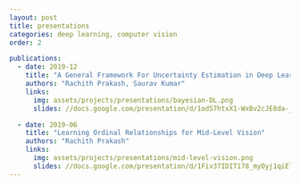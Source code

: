 ```yaml
---
layout: post
title: presentations
categories: deep learning, computer vision
order: 2

publications:
  - date: 2019-12
    title: "A General Framework For Uncertainty Estimation in Deep Learning"
    authors: "Rachith Prakash, Saurav Kumar"
    links:
      img: assets/projects/presentations/bayesian-DL.png
      slides: //docs.google.com/presentation/d/1od57htxX1-WxBv2cJE8da-_4egc1HbYsy3ToU6S25u8/edit?usp=sharing

  - date: 2019-06
    title: "Learning Ordinal Relationships for Mid-Level Vision"
    authors: "Rachith Prakash"
    links:
      img: assets/projects/presentations/mid-level-vision.png
      slides: //docs.google.com/presentation/d/1Fiv37IDIT178_myOyj1qiEl2hOvdi0oSKNH1OSTYygc/edit?usp=sharing
---
```

